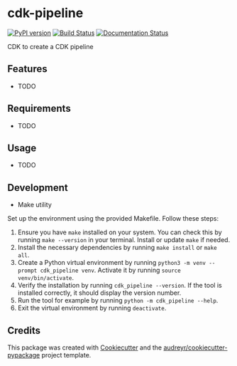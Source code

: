 # cdk-pipeline

[![PyPI version](https://img.shields.io/pypi/v/cdk_pipeline.svg)](https://pypi.python.org/pypi/cdk_pipeline)
[![Build Status](https://img.shields.io/travis/fortran01/cdk_pipeline.svg)](https://travis-ci.com/fortran01/cdk_pipeline)
[![Documentation Status](https://readthedocs.org/projects/cdk-pipeline/badge/?version=latest)](https://cdk-pipeline.readthedocs.io/en/latest/?version=latest)

CDK to create a CDK pipeline

## Features

* TODO

## Requirements

* TODO

## Usage

* TODO

## Development

* Make utility

Set up the environment using the provided Makefile. Follow these steps:

1. Ensure you have `make` installed on your system. You can check this by running `make --version` in your terminal. Install or update `make` if needed.
2. Install the necessary dependencies by running `make install` or `make all`.
3. Create a Python virtual environment by running `python3 -m venv --prompt cdk_pipeline venv`. Activate it by running `source venv/bin/activate`.
4. Verify the installation by running `cdk_pipeline --version`. If the tool is installed correctly, it should display the version number.
5. Run the tool for example by running `python -m cdk_pipeline --help`.
6. Exit the virtual environment by running `deactivate`.

## Credits

This package was created with [Cookiecutter](https://github.com/audreyr/cookiecutter) and the [audreyr/cookiecutter-pypackage](https://github.com/audreyr/cookiecutter-pypackage) project template.
